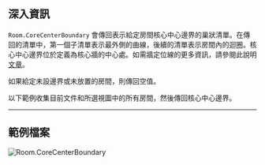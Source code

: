 ## 深入資訊
`Room.CoreCenterBoundary` 會傳回表示給定房間核心中心邊界的巢狀清單。在傳回的清單中，第一個子清單表示最外側的曲線，後續的清單表示房間內的迴圈。核心中心邊界位於定義為核心牆的中心處。如需牆定位線的更多資訊，請參閱此說明 [文章](https://help.autodesk.com/view/RVT/2024/CHT/?guid=GUID-0BB62832-36DD-4E06-A9D4-EE98CE0FCF89)。

如果給定未設邊界或未放置的房間，則傳回空值。

以下範例收集目前文件和所選視圖中的所有房間，然後傳回核心中心邊界。
___
## 範例檔案

![Room.CoreCenterBoundary](./Revit.Elements.Room.CoreCenterBoundary_img.jpg)
